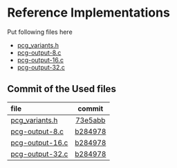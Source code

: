 # Reference Implementations

Put following files here

* [pcg_variants.h](https://github.com/imneme/pcg-c/blob/master/include/pcg_variants.h)
* [pcg-output-8.c](https://github.com/imneme/pcg-c/blob/master/src/pcg-output-8.c)
* [pcg-output-16.c](https://github.com/imneme/pcg-c/blob/master/src/pcg-output-16.c)
* [pcg-output-32.c](https://github.com/imneme/pcg-c/blob/master/src/pcg-output-32.c)

## Commit of the Used files

|file|commit|
|:---|:----:|
|[pcg_variants.h](https://github.com/imneme/pcg-c/blob/master/include/pcg_variants.h)|[73e5abb](https://github.com/imneme/pcg-c/commit/73e5abb9f6ad9fba732e41dc1b271f9c5e850ab5)|
|[pcg-output-8.c](https://github.com/imneme/pcg-c/blob/master/src/pcg-output-8.c)|[b284978](https://github.com/imneme/pcg-c/commit/b284978fd5196df9b7a559f7a2b6a64415f82098)|
|[pcg-output-16.c](https://github.com/imneme/pcg-c/blob/master/src/pcg-output-16.c)|[b284978](https://github.com/imneme/pcg-c/commit/b284978fd5196df9b7a559f7a2b6a64415f82098)|
|[pcg-output-32.c](https://github.com/imneme/pcg-c/blob/master/src/pcg-output-32.c)|[b284978](https://github.com/imneme/pcg-c/commit/b284978fd5196df9b7a559f7a2b6a64415f82098)|
